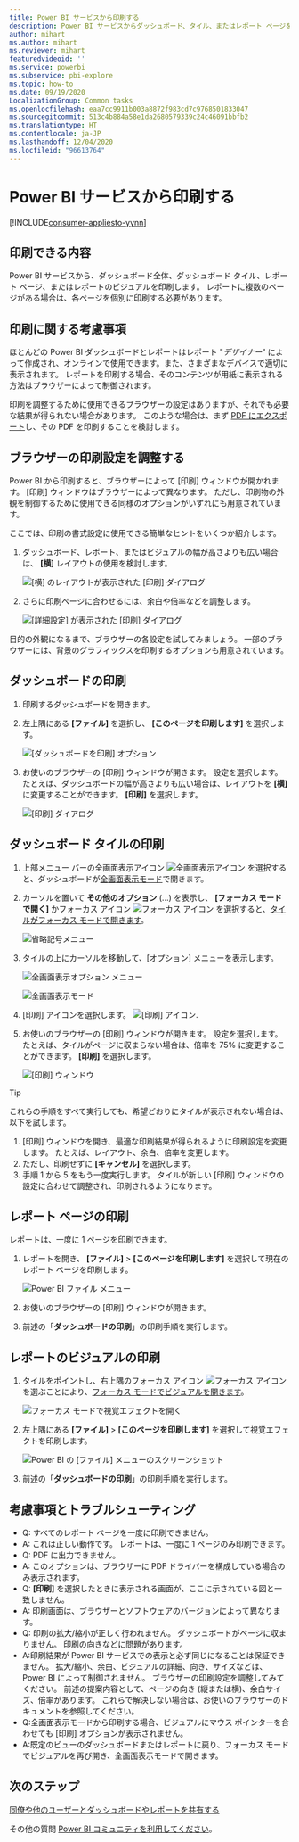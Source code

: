```yaml
---
title: Power BI サービスから印刷する
description: Power BI サービスからダッシュボード、タイル、またはレポート ページを印刷します。
author: mihart
ms.author: mihart
ms.reviewer: mihart
featuredvideoid: ''
ms.service: powerbi
ms.subservice: pbi-explore
ms.topic: how-to
ms.date: 09/19/2020
LocalizationGroup: Common tasks
ms.openlocfilehash: eaa7cc9911b003a8872f983cd7c9768501833047
ms.sourcegitcommit: 513c4b884a58e1da2680579339c24c46091bbfb2
ms.translationtype: HT
ms.contentlocale: ja-JP
ms.lasthandoff: 12/04/2020
ms.locfileid: "96613764"
---
```

# <a name="printing-from-the-power-bi-service"></a>Power BI サービスから印刷する

[!INCLUDE[consumer-appliesto-yynn](../includes/consumer-appliesto-yynn.md)]
## <a name="what-can-be-printed"></a>印刷できる内容


Power BI サービスから、ダッシュボード全体、ダッシュボード タイル、レポート ページ、またはレポートのビジュアルを印刷します。 レポートに複数のページがある場合は、各ページを個別に印刷する必要があります。 

## <a name="printing-considerations"></a>印刷に関する考慮事項

ほとんどの Power BI ダッシュボードとレポートはレポート "*デザイナー*" によって作成され、オンラインで使用できます。また、さまざまなデバイスで適切に表示されます。 レポートを印刷する場合、そのコンテンツが用紙に表示される方法はブラウザーによって制御されます。 

印刷を調整するために使用できるブラウザーの設定はありますが、それでも必要な結果が得られない場合があります。 このような場合は、まず [PDF にエクスポート](end-user-pdf.md)し、その PDF を印刷することを検討します。 

## <a name="adjust-your-browser-print-settings"></a>ブラウザーの印刷設定を調整する
Power BI から印刷すると、ブラウザーによって [印刷] ウィンドウが開かれます。 [印刷] ウィンドウはブラウザーによって異なります。 ただし、印刷物の外観を制御するために使用できる同様のオプションがいずれにも用意されています。 

ここでは、印刷の書式設定に使用できる簡単なヒントをいくつか紹介します。

   > 
1. ダッシュボード、レポート、またはビジュアルの幅が高さよりも広い場合は、 **[横]** レイアウトの使用を検討します。 

   ![[横] のレイアウトが表示された [印刷] ダイアログ](./media/end-user-print/power-bi-landscape-layout.png)

2. さらに印刷ページに合わせるには、余白や倍率などを調整します。 

    ![[詳細設定] が表示された [印刷] ダイアログ](./media/end-user-print/power-bi-margins.png)

目的の外観になるまで、ブラウザーの各設定を試してみましょう。 一部のブラウザーには、背景のグラフィックスを印刷するオプションも用意されています。 

## <a name="print-a-dashboard"></a>ダッシュボードの印刷
1. 印刷するダッシュボードを開きます。
2. 左上隅にある **[ファイル]** を選択し、 **[このページを印刷します]** を選択します。
   
    ![[ダッシュボードを印刷] オプション](./media/end-user-print/power-bi-dashboard-print-options.png)

3. お使いのブラウザーの [印刷] ウィンドウが開きます。 設定を選択します。 たとえば、ダッシュボードの幅が高さよりも広い場合は、レイアウトを **[横]** に変更することができます。 **[印刷]** を選択します。
   
    ![[印刷] ダイアログ](./media/end-user-print/power-bi-print-dash.png)

## <a name="print-a-dashboard-tile"></a>ダッシュボード タイルの印刷
1. 上部メニュー バーの全画面表示アイコン ![全画面表示アイコン](./media/end-user-print/power-bi-full-screen.png) を選択すると、ダッシュボードが[全画面表示モード](end-user-focus.md)で開きます。

3. カーソルを置いて **その他のオプション** (...) を表示し、 **[フォーカス モードで開く]** かフォーカス アイコン ![フォーカス アイコン](./media/end-user-print/power-bi-focus-icon.png) を選択すると、[タイルがフォーカス モードで開きます](end-user-focus.md)。
   
    ![省略記号メニュー](./media/end-user-print/power-bi-focus-tile.png)

4. タイルの上にカーソルを移動して、[オプション] メニューを表示します。
   
    ![全画面表示オプション メニュー](./media/end-user-print/power-bi-menu-option.png)

    ![全画面表示モード](./media/end-user-print/power-bi-focus.png)

4. [印刷] アイコンを選択します。 ![[印刷] アイコン](./media/end-user-print/print-icon.png).     

5. お使いのブラウザーの [印刷] ウィンドウが開きます。 設定を選択します。 たとえば、タイルがページに収まらない場合は、倍率を 75% に変更することができます。 **[印刷]** を選択します。

    ![[印刷] ウィンドウ](./media/end-user-print/power-bi-scale.png) 

> [!TIP]
> これらの手順をすべて実行しても、希望どおりにタイルが表示されない場合は、以下を試します。
> 1. [印刷] ウィンドウを開き、最適な印刷結果が得られるように印刷設定を変更します。 たとえば、レイアウト、余白、倍率を変更します。 
> 2. ただし、印刷せずに **[キャンセル]** を選択します。 
> 3. 手順 1 から 5 をもう一度実行します。 タイルが新しい [印刷] ウィンドウの設定に合わせて調整され、印刷されるようになります。

## <a name="print-a-report-page"></a>レポート ページの印刷
レポートは、一度に 1 ページを印刷できます。

1. レポートを開き、 **[ファイル]**  >  **[このページを印刷します]** を選択して現在のレポート ページを印刷します。
   
    ![Power BI ファイル メニュー](./media/end-user-print/power-bi-print-report.png)
2. お使いのブラウザーの [印刷] ウィンドウが開きます。

3. 前述の「**ダッシュボードの印刷**」の印刷手順を実行します。
   


## <a name="print-a-report-visual"></a>レポートのビジュアルの印刷
1. タイルをポイントし、右上隅のフォーカス アイコン ![フォーカス アイコン](./media/end-user-print/power-bi-focus-icon.png) を選ぶことにより、[フォーカス モードでビジュアルを開きます](end-user-focus.md)。


    ![フォーカス モードで視覚エフェクトを開く](./media/end-user-print/power-bi-visual-focus.png)

2. 左上隅にある **[ファイル]**  >  **[このページを印刷します]** を選択して視覚エフェクトを印刷します。

    ![Power BI の [ファイル] メニューのスクリーンショット](./media/end-user-print/power-bi-visual-print.png)


3. 前述の「**ダッシュボードの印刷**」の印刷手順を実行します。

## <a name="considerations-and-troubleshooting"></a>考慮事項とトラブルシューティング

* Q: すべてのレポート ページを一度に印刷できません。    
* A: これは正しい動作です。 レポートは、一度に 1 ページのみ印刷できます。
* Q: PDF に出力できません。    
* A: このオプションは、ブラウザーに PDF ドライバーを構成している場合のみ表示されます。    
* Q: **[印刷]** を選択したときに表示される画面が、ここに示されている図と一致しません。    
* A: 印刷画面は、ブラウザーとソフトウェアのバージョンによって異なります。
* Q: 印刷の拡大/縮小が正しく行われません。  ダッシュボードがページに収まりません。 印刷の向きなどに問題があります。    
* A:印刷結果が Power BI サービスでの表示と必ず同じになることは保証できません。 拡大/縮小、余白、ビジュアルの詳細、向き、サイズなどは、Power BI によって制御されません。 ブラウザーの印刷設定を調整してみてください。 前述の提案内容として、ページの向き (縦または横)、余白サイズ、倍率があります。 これらで解決しない場合は、お使いのブラウザーのドキュメントを参照してください。      
* Q:全画面表示モードから印刷する場合、ビジュアルにマウス ポインターを合わせても [印刷] オプションが表示されません。   
* A:既定のビューのダッシュボードまたはレポートに戻り、フォーカス モードでビジュアルを再び開き、全画面表示モードで開きます。 

## <a name="next-steps"></a>次のステップ
[同僚や他のユーザーとダッシュボードやレポートを共有する](../collaborate-share/service-share-dashboards.md)

その他の質問 [Power BI コミュニティを利用してください](https://community.powerbi.com/)。
